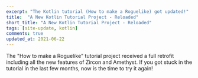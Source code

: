 ```yaml
---
excerpt: "The Kotlin tutorial (How to make a Roguelike) got updated!"
title:  "A New Kotlin Tutorial Project - Reloaded"
short_title: "A New Kotlin Tutorial Project - Reloaded"
tags: [site-update, kotlin]
comments: true
updated_at: 2021-06-22
---
```


The "How to make a Roguelike" tutorial project received a full retrofit including all the new features of Zircon and Amethyst. If you got stuck in the tutorial in the last few months, now is the time to try it again!

